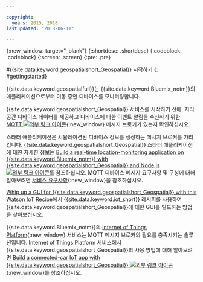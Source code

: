```yaml
---

copyright:
  years: 2015, 2018
lastupdated: "2018-06-11"

---
```


<!-- Attribute definitions -->
{:new_window: target="_blank"}
{:shortdesc: .shortdesc}
{:codeblock: .codeblock}
{:screen: .screen}
{:pre: .pre}


#{{site.data.keyword.geospatialshort_Geospatial}} 시작하기
{: #gettingstarted}

{{site.data.keyword.geospatialfull}}는 {{site.data.keyword.Bluemix_notm}}의 애플리케이션으로부터 이동 중인 디바이스를 모니터링합니다.

{{site.data.keyword.geospatialshort_Geospatial}} 서비스를 시작하기 전에, 지리공간 디바이스 데이터를 제공하고 디바이스에 대한 이벤트 알림을 수신하기 위한 [MQTT ![외부 링크 아이콘](../../icons/launch-glyph.svg "외부 링크 아이콘")](http://mqtt.org/){:new_window} 메시지 브로커가 있는지 확인하십시오. 

스타터 애플리케이션은 시뮬레이션된 디바이스 정보를 생성하는 메시지 브로커를 가리킵니다. {{site.data.keyword.geospatialshort_Geospatial}} 스타터 애플리케이션에 대한 자세한 정보는 [Build a real-time location-monitoring application on {{site.data.keyword.Bluemix_notm}} with {{site.data.keyword.geospatialshort_Geospatial}} and Node.js ![외부 링크 아이콘](../../icons/launch-glyph.svg "외부 링크 아이콘")](https://developer.ibm.com/streamsdev/docs/build-real-time-location-monitoring-application-ibm-cloud-geospatial-analytics-node-js/)를 참조하십시오. MQTT 디바이스 메시지 요구사항 및 구성에 대해 알아보려면 [서비스 요구사항](/docs/services/geospatial/requirements.html){:new_window}을 참조하십시오. 

[Whip up a GUI for {{site.data.keyword.geospatialshort_Geospatial}} with this Watson IoT Recipe](https://www.ibm.com/blogs/bluemix/2017/03/whip-gui-geospatial-analytics-watson-iot-recipe/)에서 {{site.data.keyword.iot_short}} 레시피를 사용하여 {{site.data.keyword.geospatialshort_Geospatial}}에 대한 GUI를 빌드하는 방법을 찾아보십시오. 

{{site.data.keyword.Bluemix_notm}}의 [Internet of Things Platform](https://console.bluemix.net/catalog/services/internet-of-things-platform/){:new_window} 서비스는 MQTT 메시지 브로커의 필요를 충족시키는 솔루션입니다. Internet of Things Platform 서비스에서 {{site.data.keyword.geospatialshort_Geospatial}}의 사용 방법에 대해 알아보려면 [Build a connected-car IoT app with {{site.data.keyword.geospatialshort_Geospatial}} ![외부 링크 아이콘](../../icons/launch-glyph.svg "외부 링크 아이콘")](http://www.ibm.com/developerworks/mobile/library/mo-connectedcar-app/index.html){:new_window}를 참조하십시오.
